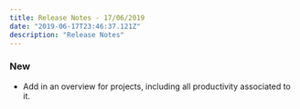 ```yaml
---
title: Release Notes - 17/06/2019
date: "2019-06-17T23:46:37.121Z"
description: "Release Notes"
---
```


### New

- Add in an overview for projects, including all productivity associated to it.

